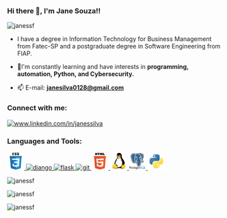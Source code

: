 ### Hi there 👋, I'm Jane Souza!!

<p align="left"> <img src="https://komarev.com/ghpvc/?username=janessf&label=Profile%20views&color=0e75b6&style=flat" alt="janessf" /> </p>

- I have a degree in Information Technology for Business Management from Fatec-SP and a postgraduate degree in Software Engineering from FIAP.

- 🌱I'm constantly learning and have interests in **programming, automation, Python, and Cybersecurity.**

- 📫 E-mail: **janesilva0128@gmail.com**

<h3 align="left">Connect with me:</h3>
<p align="left">
<a href="https://linkedin.com/in/www.linkedin.com/in/janessilva" target="blank"><img align="center" src="https://raw.githubusercontent.com/rahuldkjain/github-profile-readme-generator/master/src/images/icons/Social/linked-in-alt.svg" alt="www.linkedin.com/in/janessilva" height="30" width="40" /></a>
</p>

<h3 align="left">Languages and Tools:</h3>
<p align="left"> <a href="https://www.w3schools.com/css/" target="_blank" rel="noreferrer"> <img src="https://raw.githubusercontent.com/devicons/devicon/master/icons/css3/css3-original-wordmark.svg" alt="css3" width="40" height="40"/> </a> <a href="https://www.djangoproject.com/" target="_blank" rel="noreferrer"> <img src="https://cdn.worldvectorlogo.com/logos/django.svg" alt="django" width="40" height="40"/> </a> <a href="https://flask.palletsprojects.com/" target="_blank" rel="noreferrer"> <img src="https://www.vectorlogo.zone/logos/pocoo_flask/pocoo_flask-icon.svg" alt="flask" width="40" height="40"/> </a> <a href="https://git-scm.com/" target="_blank" rel="noreferrer"> <img src="https://www.vectorlogo.zone/logos/git-scm/git-scm-icon.svg" alt="git" width="40" height="40"/> </a> <a href="https://www.w3.org/html/" target="_blank" rel="noreferrer"> <img src="https://raw.githubusercontent.com/devicons/devicon/master/icons/html5/html5-original-wordmark.svg" alt="html5" width="40" height="40"/> </a> <a href="https://www.linux.org/" target="_blank" rel="noreferrer"> <img src="https://raw.githubusercontent.com/devicons/devicon/master/icons/linux/linux-original.svg" alt="linux" width="40" height="40"/> </a> <a href="https://www.postgresql.org" target="_blank" rel="noreferrer"> <img src="https://raw.githubusercontent.com/devicons/devicon/master/icons/postgresql/postgresql-original-wordmark.svg" alt="postgresql" width="40" height="40"/> </a> <a href="https://www.python.org" target="_blank" rel="noreferrer"> <img src="https://raw.githubusercontent.com/devicons/devicon/master/icons/python/python-original.svg" alt="python" width="40" height="40"/> </a> </p>

<p><img src="https://github-readme-stats.vercel.app/api/top-langs?username=janessf&show_icons=true&theme=holografico&locale=en&layout=compact" alt="janessf" /></p>  

<p><img src="https://github-readme-stats.vercel.app/api?username=janessf&show_icons=true&theme=holografico&locale=en" alt="janessf" /></p>

<p><img src="https://github-readme-streak-stats.herokuapp.com/?user=janessf&theme=holografico" alt="janessf" /></p>
